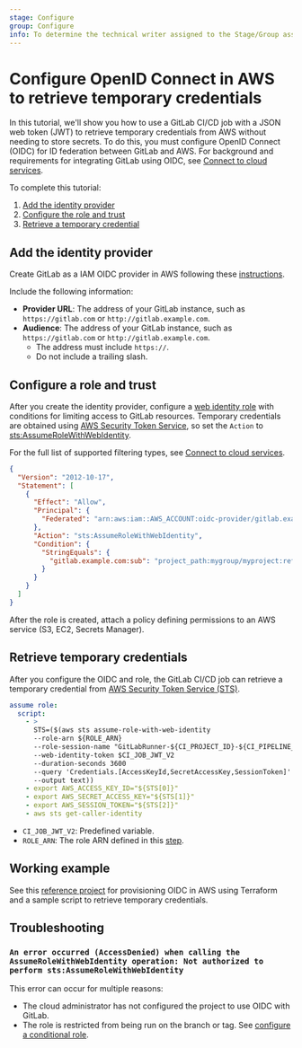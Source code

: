 ```yaml
---
stage: Configure
group: Configure
info: To determine the technical writer assigned to the Stage/Group associated with this page, see https://about.gitlab.com/handbook/engineering/ux/technical-writing/#assignments
---
```


# Configure OpenID Connect in AWS to retrieve temporary credentials

In this tutorial, we'll show you how to use a GitLab CI/CD job with a JSON web token (JWT) to retrieve temporary credentials from AWS without needing to store secrets.
To do this, you must configure OpenID Connect (OIDC) for ID federation between GitLab and AWS. For background and requirements for integrating GitLab using OIDC, see [Connect to cloud services](../index.md).

To complete this tutorial:

1. [Add the identity provider](#add-the-identity-provider)
1. [Configure the role and trust](#configure-a-role-and-trust)
1. [Retrieve a temporary credential](#retrieve-temporary-credentials)

## Add the identity provider

Create GitLab as a IAM OIDC provider in AWS following these [instructions](https://docs.aws.amazon.com/IAM/latest/UserGuide/id_roles_providers_create_oidc.html).

Include the following information:

- **Provider URL**: The address of your GitLab instance, such as `https://gitlab.com` or `http://gitlab.example.com`. 
- **Audience**: The address of your GitLab instance, such as `https://gitlab.com` or `http://gitlab.example.com`. 
  - The address must include `https://`.
  - Do not include a trailing slash.

## Configure a role and trust

After you create the identity provider, configure a [web identity role](https://docs.aws.amazon.com/IAM/latest/UserGuide/id_roles_create_for-idp_oidc.html) with conditions for limiting access to GitLab resources. Temporary credentials are obtained using [AWS Security Token Service](https://docs.aws.amazon.com/STS/latest/APIReference/welcome.html), so set the `Action` to [sts:AssumeRoleWithWebIdentity](https://docs.aws.amazon.com/STS/latest/APIReference/API_AssumeRoleWithWebIdentity.html).

For the full list of supported filtering types, see [Connect to cloud services](../index.md).

```json
{
  "Version": "2012-10-17",
  "Statement": [
    {
      "Effect": "Allow",
      "Principal": {
        "Federated": "arn:aws:iam::AWS_ACCOUNT:oidc-provider/gitlab.example.com"
      },
      "Action": "sts:AssumeRoleWithWebIdentity",
      "Condition": {
        "StringEquals": {
          "gitlab.example.com:sub": "project_path:mygroup/myproject:ref_type:branch:ref:main"
        }
      }
    }
  ]
}
```

After the role is created, attach a policy defining permissions to an AWS service (S3, EC2, Secrets Manager).

## Retrieve temporary credentials

After you configure the OIDC and role, the GitLab CI/CD job can retrieve a temporary credential from [AWS Security Token Service (STS)](https://docs.aws.amazon.com/STS/latest/APIReference/welcome.html). 

```yaml
assume role:
  script:
    - >
      STS=($(aws sts assume-role-with-web-identity
      --role-arn ${ROLE_ARN}
      --role-session-name "GitLabRunner-${CI_PROJECT_ID}-${CI_PIPELINE_ID}"
      --web-identity-token $CI_JOB_JWT_V2
      --duration-seconds 3600
      --query 'Credentials.[AccessKeyId,SecretAccessKey,SessionToken]'
      --output text))
    - export AWS_ACCESS_KEY_ID="${STS[0]}"
    - export AWS_SECRET_ACCESS_KEY="${STS[1]}"
    - export AWS_SESSION_TOKEN="${STS[2]}"
    - aws sts get-caller-identity
```

- `CI_JOB_JWT_V2`: Predefined variable.
- `ROLE_ARN`: The role ARN defined in this [step](#configure-a-role-and-trust).

## Working example 

See this [reference project](https://gitlab.com/guided-explorations/aws/configure-openid-connect-in-aws) for provisioning OIDC in AWS using Terraform and a sample script to retrieve temporary credentials.

## Troubleshooting

### `An error occurred (AccessDenied) when calling the AssumeRoleWithWebIdentity operation: Not authorized to perform sts:AssumeRoleWithWebIdentity`

This error can occur for multiple reasons:

- The cloud administrator has not configured the project to use OIDC with GitLab.
- The role is restricted from being run on the branch or tag. See [configure a conditional role](../index.md).
